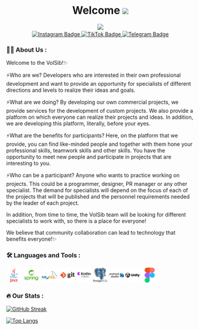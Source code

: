 <h1 align="center">Welcome</a> 
<img src="https://github.com/blackcater/blackcater/raw/main/images/Hi.gif" height="32"/></h1>
<div id="header" align="center">
  <img src="https://media.giphy.com/media/UOA7c30OGV7jgBye3U/giphy.gif" width="250"/>
</div>

<div id="badges" align="center">
  <a href="https://instagram.com/vol.sib">
    <img src="https://img.shields.io/badge/Instagram-pink?style=for-the-badge&logo=instagram&logoColor=white" alt="Instagram Badge"/>
  </a>
  <a href="https://www.tiktok.com/@volsib">
    <img src="https://img.shields.io/badge/TikTok-black?style=for-the-badge&logo=tiktok&logoColor=white" alt="TikTok Badge"/>
  </a>
  <a href="https://t.me/VolSib">
    <img src="https://img.shields.io/badge/Telegram-blue?style=for-the-badge&logo=telegram&logoColor=white" alt="Telegram Badge"/>
  </a>
</div>

### :woman_technologist: About Us :
Welcome to the VolSib!✨

⚡️Who are we? Developers who are interested in their own professional development and want to provide an opportunity for specialists of different directions and levels to realize their ideas and goals.

⚡️What are we doing? By developing our own commercial projects, we provide services for the development of custom projects. We also provide a platform on which everyone can realize their projects and ideas. In addition, we are developing this platform, literally, before your eyes.

⚡️What are the benefits for participants? Here, on the platform that we provide, you can find like-minded people and together with them hone your professional skills, teamwork skills and other skills. You have the opportunity to meet new people and participate in projects that are interesting to you.

⚡️Who can be a participant? Anyone who wants to practice working on projects. This could be a programmer, designer, PR manager or any other specialist. The demand for specialists will depend on the focus of each of the projects that will be published and the personnel requirements needed by the leader of each project.

In addition, from time to time, the VolSib team will be looking for different specialists to work with, so there is a place for everyone!

We believe that community collaboration can lead to technology that benefits everyone!✨


### :hammer_and_wrench: Languages and Tools :
<div>
  <img src="https://github.com/devicons/devicon/blob/master/icons/java/java-original-wordmark.svg" title="Java" alt="Java" width="40" height="40"/>&nbsp;
  <img src="https://github.com/devicons/devicon/blob/master/icons/spring/spring-original-wordmark.svg" title="Spring" alt="Spring" width="40" height="40"/>&nbsp;
  <img src="https://github.com/devicons/devicon/blob/master/icons/mysql/mysql-original-wordmark.svg" title="MySQL"  alt="MySQL" width="40" height="40"/>&nbsp;
  <img src="https://github.com/devicons/devicon/blob/master/icons/git/git-original-wordmark.svg" title="Git" **alt="Git" width="40" height="40"/>
  <img src="https://github.com/devicons/devicon/blob/master/icons/kotlin/kotlin-original-wordmark.svg" title="Kotlin" **alt="Kotlin" width="40" height="40"/>
  <img src="https://github.com/devicons/devicon/blob/master/icons/postgresql/postgresql-original-wordmark.svg" title="PostgreSQL" **alt="PostgreSQL" width="40" height="40"/>
  <img src="https://github.com/devicons/devicon/blob/master/icons/androidstudio/androidstudio-original-wordmark.svg" title="AndroidStudio" **alt="AndroidStudio" width="40" height="40"/>
  <img src="https://github.com/devicons/devicon/blob/master/icons/unity/unity-original-wordmark.svg" title="Unity" **alt="Unity" width="40" height="40"/>
  <img src="https://github.com/devicons/devicon/blob/master/icons/figma/figma-original.svg" title="Figma" **alt="Figma" width="40" height="40"/>
    
</div>

### :fire: Our Stats :
[![GitHub Streak](https://github-readme-streak-stats.herokuapp.com?user=VolSib&theme=dark&hide_border=true)](https://git.io/streak-stats)

[![Top Langs](https://github-readme-stats.vercel.app/api/top-langs/?username=VolSib&layout=compact&theme=vision-friendly-dark)](https://github.com/anuraghazra/github-readme-stats)
